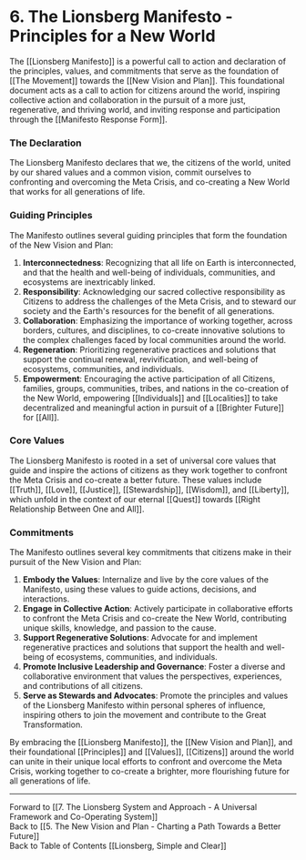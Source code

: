 # 6.  The Lionsberg Manifesto - Principles for a New World

The [[Lionsberg Manifesto]] is a powerful call to action and declaration of the principles, values, and commitments that serve as the foundation of [[The Movement]] towards the [[New Vision and Plan]]. This foundational document acts as a call to action for citizens around the world, inspiring collective action and collaboration in the pursuit of a more just, regenerative, and thriving world, and inviting response and participation through the [[Manifesto Response Form]].

### The Declaration

The Lionsberg Manifesto declares that we, the citizens of the world, united by our shared values and a common vision, commit ourselves to confronting and overcoming the Meta Crisis, and co-creating a New World that works for all generations of life.

### Guiding Principles

The Manifesto outlines several guiding principles that form the foundation of the New Vision and Plan:

1.  **Interconnectedness**: Recognizing that all life on Earth is interconnected, and that the health and well-being of individuals, communities, and ecosystems are inextricably linked.
2.  **Responsibility**: Acknowledging our sacred collective responsibility as Citizens to address the challenges of the Meta Crisis, and to steward our society and the Earth's resources for the benefit of all generations.
3.  **Collaboration**: Emphasizing the importance of working together, across borders, cultures, and disciplines, to co-create innovative solutions to the complex challenges faced by local communities around the world. 
4.  **Regeneration**: Prioritizing regenerative practices and solutions that support the continual renewal, revivification, and well-being of ecosystems, communities, and individuals.
5.  **Empowerment**: Encouraging the active participation of all Citizens, families, groups,  communities, tribes, and nations in the co-creation of the New World, empowering [[Individuals]] and [[Localities]] to take decentralized and meaningful action in pursuit of a [[Brighter Future]] for [[All]]. 

### Core Values

The Lionsberg Manifesto is rooted in a set of universal core values that guide and inspire the actions of citizens as they work together to confront the Meta Crisis and co-create a better future. These values include [[Truth]], [[Love]], [[Justice]], [[Stewardship]], [[Wisdom]], and [[Liberty]], which unfold in the context of our eternal [[Quest]] towards [[Right Relationship Between One and All]].

### Commitments

The Manifesto outlines several key commitments that citizens make in their pursuit of the New Vision and Plan:

1.  **Embody the Values**: Internalize and live by the core values of the Manifesto, using these values to guide actions, decisions, and interactions.
2.  **Engage in Collective Action**: Actively participate in collaborative efforts to confront the Meta Crisis and co-create the New World, contributing unique skills, knowledge, and passion to the cause.
3.  **Support Regenerative Solutions**: Advocate for and implement regenerative practices and solutions that support the health and well-being of ecosystems, communities, and individuals.
4.  **Promote Inclusive Leadership and Governance**: Foster a diverse and collaborative environment that values the perspectives, experiences, and contributions of all citizens.
5.  **Serve as Stewards and Advocates**: Promote the principles and values of the Lionsberg Manifesto within personal spheres of influence, inspiring others to join the movement and contribute to the Great Transformation.

By embracing the [[Lionsberg Manifesto]], the [[New Vision and Plan]], and their foundational [[Principles]] and [[Values]], [[Citizens]] around the world can unite in their unique local efforts to confront and overcome the Meta Crisis, working together to co-create a brighter, more flourishing future for all generations of life.

____
Forward to [[7.  The Lionsberg System and Approach - A Universal Framework and Co-Operating System]]  
Back to [[5.  The New Vision and Plan - Charting a Path Towards a Better Future]]   
Back to Table of Contents [[Lionsberg, Simple and Clear]]